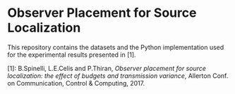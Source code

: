 # Observer Placement for Source Localization

This repository contains the datasets and the Python implementation used for the experimental results presented in [1].


[1]: B.Spinelli, L.E.Celis and P.Thiran, *Observer placement for source localization: the effect of budgets and transmission variance*, Allerton Conf. on Communication, Control & Computing, 2017.
